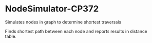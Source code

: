 # NodeSimulator-CP372
Simulates nodes in graph to determine shortest traversals

Finds shortest path between each node and reports results in distance table.
